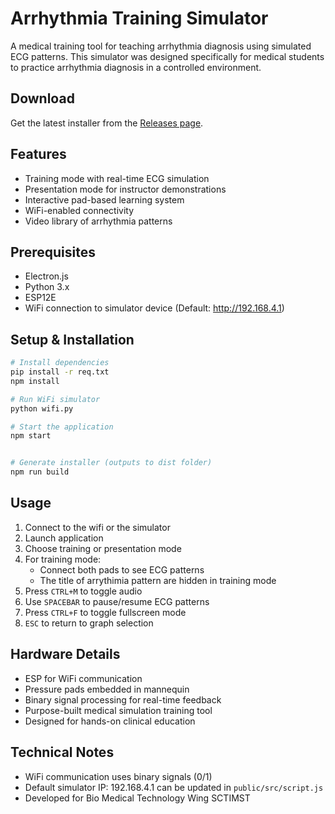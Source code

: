 # Arrhythmia Training Simulator

A medical training tool for teaching arrhythmia diagnosis using simulated ECG patterns. This simulator was designed specifically for medical students to practice arrhythmia diagnosis in a controlled environment.

## Download

Get the latest installer from the [Releases page](https://github.com/nithilprasad/Arryhthmia_simulator/releases).



## Features
- Training mode with real-time ECG simulation
- Presentation mode for instructor demonstrations 
- Interactive pad-based learning system
- WiFi-enabled connectivity
- Video library of arrhythmia patterns

## Prerequisites
- Electron.js
- Python 3.x
- ESP12E
- WiFi connection to simulator device (Default: http://192.168.4.1)

## Setup & Installation
```bash
# Install dependencies
pip install -r req.txt
npm install

# Run WiFi simulator
python wifi.py

# Start the application
npm start


# Generate installer (outputs to dist folder)
npm run build
```

## Usage
1. Connect to the wifi or the simulator
2. Launch application
3. Choose training or presentation mode
4. For training mode:
    - Connect both pads to see ECG patterns
    - The title of arrythimia pattern are hidden in training mode
5. Press `CTRL+M` to toggle audio
6. Use `SPACEBAR` to pause/resume ECG patterns
7. Press `CTRL+F` to toggle fullscreen mode 
8. `ESC` to return to graph selection



## Hardware Details
- ESP for WiFi communication
- Pressure pads embedded in mannequin
- Binary signal processing for real-time feedback
- Purpose-built medical simulation training tool
- Designed for hands-on clinical education

## Technical Notes
- WiFi communication uses binary signals (0/1)
- Default simulator IP: 192.168.4.1 can be updated in `public/src/script.js`
- Developed for Bio Medical Technology Wing SCTIMST



